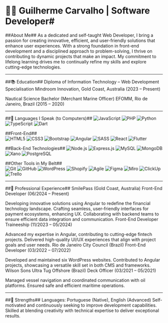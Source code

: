 # 👨‍💻 Guilherme Carvalho | Software Developer#

##About Me##
As a dedicated and self-taught Web Developer, I bring a passion for creating innovative, efficient, and user-friendly solutions that enhance user experiences. With a strong foundation in front-end development and a disciplined approach to problem-solving, I thrive on contributing to dynamic projects that make an impact. My commitment to lifelong learning drives me to continually refine my skills and explore cutting-edge technologies.

---

##📚 Education##
Diploma of Information Technology – Web Development Specialisation
Mindroom Innovation, Gold Coast, Australia (2023 – Present)

Nautical Science Bachelor (Merchant Marine Officer)
EFOMM, Rio de Janeiro, Brazil (2015 – 2020)

---

##🧰 Languages I Speak (to Computers)##
![JavaScript](https://img.shields.io/badge/JavaScript-F7DF1E?style=flat-square&logo=javascript&logoColor=black) ![PHP](https://img.shields.io/badge/PHP-777BB4?style=flat-square&logo=php&logoColor=white) ![Python](https://img.shields.io/badge/Python-3776AB?style=flat-square&logo=python&logoColor=white) ![TypeScript](https://img.shields.io/badge/TypeScript-3178C6?style=flat-square&logo=typescript&logoColor=white) ![Dart](https://img.shields.io/badge/Dart-0175C2?style=flat-square&logo=dart&logoColor=white)  

##Front-End##  
![HTML5](https://img.shields.io/badge/HTML5-E34F26?style=flat-square&logo=html5&logoColor=white) ![CSS3](https://img.shields.io/badge/CSS3-1572B6?style=flat-square&logo=css3&logoColor=white) ![Bootstrap](https://img.shields.io/badge/Bootstrap-7952B3?style=flat-square&logo=bootstrap&logoColor=white) ![Angular](https://img.shields.io/badge/Angular-DD0031?style=flat-square&logo=angular&logoColor=white) ![SASS](https://img.shields.io/badge/SASS-CC6699?style=flat-square&logo=sass&logoColor=white) ![React](https://img.shields.io/badge/React-61DAFB?style=flat-square&logo=react&logoColor=black) ![Flutter](https://img.shields.io/badge/Flutter-02569B?style=flat-square&logo=flutter&logoColor=white)  

##Back-End Technologies## 
![Node.js](https://img.shields.io/badge/Node.js-339933?style=flat-square&logo=nodedotjs&logoColor=white) ![Express.js](https://img.shields.io/badge/Express.js-000000?style=flat-square&logo=express&logoColor=white) ![MySQL](https://img.shields.io/badge/MySQL-4479A1?style=flat-square&logo=mysql&logoColor=white) ![MongoDB](https://img.shields.io/badge/MongoDB-47A248?style=flat-square&logo=mongodb&logoColor=white) ![Xano](https://img.shields.io/badge/Xano-FF6D00?style=flat-square&logo=xano&logoColor=white) ![PostgreSQL](https://img.shields.io/badge/PostgreSQL-4169E1?style=flat-square&logo=postgresql&logoColor=white)  

##Other Tools in My Belt##  
![Git](https://img.shields.io/badge/Git-F05032?style=flat-square&logo=git&logoColor=white) ![GitHub](https://img.shields.io/badge/GitHub-181717?style=flat-square&logo=github&logoColor=white) ![WordPress](https://img.shields.io/badge/WordPress-21759B?style=flat-square&logo=wordpress&logoColor=white) ![Shopify](https://img.shields.io/badge/Shopify-7AB55C?style=flat-square&logo=shopify&logoColor=white) ![Agile](https://img.shields.io/badge/Agile-0078D7?style=flat-square&logo=agile&logoColor=white) ![Figma](https://img.shields.io/badge/Figma-F24E1E?style=flat-square&logo=figma&logoColor=white) ![Miro](https://img.shields.io/badge/Miro-050038?style=flat-square&logo=miro&logoColor=white) ![ClickUp](https://img.shields.io/badge/ClickUp-7B68EE?style=flat-square&logo=clickup&logoColor=white) ![Trello](https://img.shields.io/badge/Trello-0052CC?style=flat-square&logo=trello&logoColor=white)  

---

##👔 Professional Experience##
SmilePass (Gold Coast, Australia)
Front-End Developer (06/2024 – Present)

Developing innovative solutions using Angular to redefine the financial technology landscape.
Crafting seamless, user-friendly interfaces for payment ecosystems, enhancing UX.
Collaborating with backend teams to ensure efficient data integration and communication.
Front-End Developer Traineeship (11/2023 – 05/2024)

Advanced my expertise in Angular, contributing to cutting-edge fintech projects.
Delivered high-quality UI/UX experiences that align with project goals and user needs.
Rio de Janeiro City Council (Brazil)
Front-End Developer (03/2022 – 07/2022)

Developed and maintained six WordPress websites.
Contributed to Angular projects, showcasing a versatile skill set in both CMS and frameworks.
Wilson Sons Ultra Tug Offshore (Brazil)
Deck Officer (03/2021 – 05/2021)

Managed vessel navigation and coordinated communication with oil platforms.
Ensured safe and efficient maritime operations.

---

##🌟 Strengths##
Languages: Portuguese (Native), English (Advanced)
Self-motivated and continuously seeking to improve development capabilities.
Skilled at blending creativity with technical expertise to deliver exceptional results.
